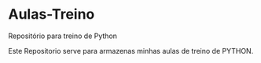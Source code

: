 # Aulas-Treino
Repositório para treino de Python

Este Repositorio serve para armazenas minhas aulas de treino de PYTHON.
